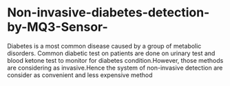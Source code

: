 # Non-invasive-diabetes-detection-by-MQ3-Sensor-
Diabetes is a most common disease caused by a group of metabolic disorders. Common diabetic test on patients are done on urinary test and blood ketone test to monitor for diabetes condition.However, those methods are considering as invasive.Hence the system of non-invasive detection are consider as  convenient and less expensive method
